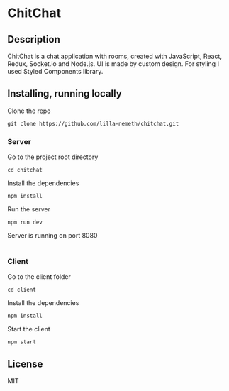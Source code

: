 # ChitChat

## Description

ChitChat is a chat application with rooms, created with JavaScript, React, Redux, Socket.io and Node.js. UI is made by custom design. For styling I used Styled Components library.

## Installing, running locally

Clone the repo

```
git clone https://github.com/lilla-nemeth/chitchat.git
```

### Server

Go to the project root directory

```
cd chitchat
```

Install the dependencies

```
npm install
```

Run the server

```
npm run dev
```

Server is running on port 8080
</br></br>

### Client

Go to the client folder

```
cd client
```

Install the dependencies

```
npm install
```

Start the client

```
npm start
```

## License

MIT
